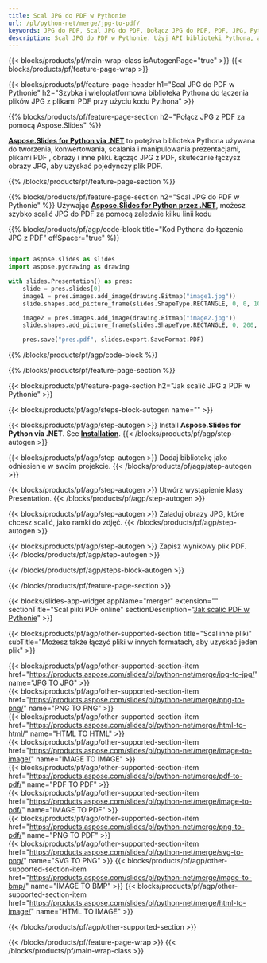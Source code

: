 ```yaml
---
title: Scal JPG do PDF w Pythonie
url: /pl/python-net/merge/jpg-to-pdf/
keywords: JPG do PDF, Scal JPG do PDF, Dołącz JPG do PDF, PDF, JPG, Python API, Python Library
description: Scal JPG do PDF w Pythonie. Użyj API biblioteki Pythona, aby połączyć JPG i PDF
---
```


{{< blocks/products/pf/main-wrap-class isAutogenPage="true" >}}
{{< blocks/products/pf/feature-page-wrap >}}

{{< blocks/products/pf/feature-page-header h1="Scal JPG do PDF w Pythonie" h2="Szybka i wieloplatformowa biblioteka Pythona do łączenia plików JPG z plikami PDF przy użyciu kodu Pythona" >}}

{{% blocks/products/pf/feature-page-section h2="Połącz JPG z PDF za pomocą Aspose.Slides" %}}

[**Aspose.Slides for Python via .NET**](https://products.aspose.com/slides/pl/python-net/) to potężna biblioteka Pythona używana do tworzenia, konwertowania, scalania i manipulowania prezentacjami, plikami PDF , obrazy i inne pliki. Łącząc JPG z PDF, skutecznie łączysz obrazy JPG, aby uzyskać pojedynczy plik PDF.

{{% /blocks/products/pf/feature-page-section %}}




{{% blocks/products/pf/feature-page-section  h2="Scal JPG do PDF w Pythonie" %}}
Używając [**Aspose.Slides for Python przez .NET**](https://products.aspose.com/slides/pl/python-net/), możesz szybko scalić JPG do PDF za pomocą zaledwie kilku linii kodu

{{% blocks/products/pf/agp/code-block title="Kod Pythona do łączenia JPG z PDF" offSpacer="true" %}}
```python

import aspose.slides as slides
import aspose.pydrawing as drawing

with slides.Presentation() as pres:
    slide = pres.slides[0]
    image1 = pres.images.add_image(drawing.Bitmap("image1.jpg"))
	slide.shapes.add_picture_frame(slides.ShapeType.RECTANGLE, 0, 0, 100, 100, image1)

    image2 = pres.images.add_image(drawing.Bitmap("image2.jpg"))
	slide.shapes.add_picture_frame(slides.ShapeType.RECTANGLE, 0, 200, 100, 100, image2)

    pres.save("pres.pdf", slides.export.SaveFormat.PDF)
```
{{% /blocks/products/pf/agp/code-block %}}

{{% /blocks/products/pf/feature-page-section %}}




{{< blocks/products/pf/feature-page-section  h2="Jak scalić JPG z PDF w Pythonie" >}}


{{< blocks/products/pf/agp/steps-block-autogen name="" >}}


{{< blocks/products/pf/agp/step-autogen >}}
Install **Aspose.Slides for Python via .NET**. See [**Installation**](https://docs.aspose.com/slides/python-net/installation/).
{{< /blocks/products/pf/agp/step-autogen >}}

{{< blocks/products/pf/agp/step-autogen >}}
Dodaj bibliotekę jako odniesienie w swoim projekcie.
{{< /blocks/products/pf/agp/step-autogen >}}

{{< blocks/products/pf/agp/step-autogen >}}
Utwórz wystąpienie klasy Presentation.
{{< /blocks/products/pf/agp/step-autogen >}}

{{< blocks/products/pf/agp/step-autogen >}}
Załaduj obrazy JPG, które chcesz scalić, jako ramki do zdjęć.
{{< /blocks/products/pf/agp/step-autogen >}}

{{< blocks/products/pf/agp/step-autogen >}}
Zapisz wynikowy plik PDF.
{{< /blocks/products/pf/agp/step-autogen >}}


{{< /blocks/products/pf/agp/steps-block-autogen >}}


{{< /blocks/products/pf/feature-page-section >}}




{{< blocks/slides-app-widget  appName="merger" extension="" sectionTitle="Scal pliki PDF online" sectionDescription="[Jak scalić PDF w Pythonie](https://products.aspose.com/slides/pl/python-net/merge/pdf/)" >}}

{{< blocks/products/pf/agp/other-supported-section title="Scal inne pliki" subTitle="Możesz także łączyć pliki w innych formatach, aby uzyskać jeden plik" >}}

{{< blocks/products/pf/agp/other-supported-section-item href="https://products.aspose.com/slides/pl/python-net/merge/jpg-to-jpg/" name="JPG TO JPG" >}}  
{{< blocks/products/pf/agp/other-supported-section-item href="https://products.aspose.com/slides/pl/python-net/merge/png-to-png/" name="PNG TO PNG" >}}  
{{< blocks/products/pf/agp/other-supported-section-item href="https://products.aspose.com/slides/pl/python-net/merge/html-to-html/" name="HTML TO HTML" >}}  
{{< blocks/products/pf/agp/other-supported-section-item href="https://products.aspose.com/slides/pl/python-net/merge/image-to-image/" name="IMAGE TO IMAGE" >}}  
{{< blocks/products/pf/agp/other-supported-section-item href="https://products.aspose.com/slides/pl/python-net/merge/pdf-to-pdf/" name="PDF TO PDF" >}}  
{{< blocks/products/pf/agp/other-supported-section-item href="https://products.aspose.com/slides/pl/python-net/merge/image-to-pdf/" name="IMAGE TO PDF" >}}  
{{< blocks/products/pf/agp/other-supported-section-item href="https://products.aspose.com/slides/pl/python-net/merge/png-to-pdf/" name="PNG TO PDF" >}}  
{{< blocks/products/pf/agp/other-supported-section-item href="https://products.aspose.com/slides/pl/python-net/merge/svg-to-png/" name="SVG TO PNG" >}} 
{{< blocks/products/pf/agp/other-supported-section-item href="https://products.aspose.com/slides/pl/python-net/merge/image-to-bmp/" name="IMAGE TO BMP" >}} 
{{< blocks/products/pf/agp/other-supported-section-item href="https://products.aspose.com/slides/pl/python-net/merge/html-to-image/" name="HTML TO IMAGE" >}}  
  


{{< /blocks/products/pf/agp/other-supported-section >}}

{{< /blocks/products/pf/feature-page-wrap >}}
{{< /blocks/products/pf/main-wrap-class >}}